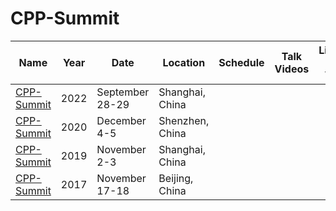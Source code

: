 # CPP-Summit

| Name | Year | Date | Location | Schedule | Talk Videos | Lightning Talk Videos  | Slides | Video Channel |
|---|---|---|---|---|---|---|---|---|
| [CPP-Summit](http://cpp-summit.org/en) | 2022 | September 28-29 | Shanghai, China | | | | | |
| [CPP-Summit](http://cpp-summit.org/shenzhen202012/en) | 2020 | December 4-5 | Shenzhen, China | | | | | |
| [CPP-Summit](http://cpp-summit.org/shanghai201911/en) | 2019 | November 2-3 | Shanghai, China | | | | | |
| [CPP-Summit](http://bj2017.cpp-summit.org/en) | 2017 | November 17-18 | Beijing, China | | | | | |
